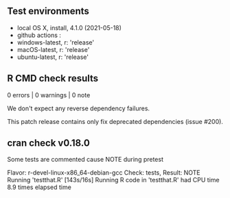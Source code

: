 ## Test environments
* local OS X, install, 4.1.0 (2021-05-18)
* github actions : 
* windows-latest, r: 'release' 
* macOS-latest, r: 'release'
* ubuntu-latest, r: 'release' 

## R CMD check results

0 errors | 0 warnings | 0 note


We don't expect any reverse dependency failures.

This patch release contains only fix deprecated dependencies (issue #200).

## cran check v0.18.0
Some tests are commented cause NOTE during pretest

Flavor: r-devel-linux-x86_64-debian-gcc
Check: tests, Result: NOTE
    Running 'testthat.R' [143s/16s]
  Running R code in 'testthat.R' had CPU time 8.9 times elapsed time
